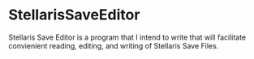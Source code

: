 # StellarisSaveEditor
Stellaris Save Editor is a program that I intend to write that will facilitate convienient reading, editing, and writing  of Stellaris Save Files.
